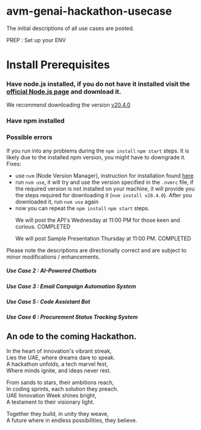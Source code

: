 # avm-genai-hackathon-usecase
The initial descriptions of all use cases are posted.

PREP : 
Set up your ENV

# Install Prerequisites
### Have node.js installed, if you do not have it installed visit the  [official Node.js page](https://nodejs.org/en/download/) and download it. 
We recommend downloading the version [v20.4.0](https://nodejs.org/dist/v20.4.0/)
### Have npm installed

### Possible errors
If you run into any problems during the `npm install` `npm start` steps.
It is likely due to the installed npm version, you might have to downgrade it. Fixes:
    
- use ```nvm``` (Node Version Manager), instruction for installation found [here](https://github.com/nvm-sh/nvm?tab=readme-ov-file#installing-and-updating)
- run `nvm use`, it will try and use the version specified in the ```.nvmrc``` file, if the required version is not installed on your machine, it will provide you the steps required for downloading it (```nvm install v20.4.0```). After you downloaded it, run `nvm use` again
- now you can repeat the `npm install` `npm start` steps.


<ul>We will post the API's Wednesday at 11:00 PM for those keen and curious. COMPLETED</ul>
<ul>We will post Sample Presentation Thursday at 11:00 PM. COMPLETED</ul>


Please note the descriptions are directionally correct and are subject to minor modifications / enhancements.

##### Use Case 2 : AI-Powered Chatbots
##### Use Case 3 : Email Campaign Automation System
##### Use Case 5 : Code Assistant Bot
##### Use Case 6 : Procurement Status Tracking System







## An ode to the coming Hackathon.
In the heart of innovation's vibrant streak,</br>
Lies the UAE, where dreams dare to speak.</br>
A hackathon unfolds, a tech marvel fest,</br>
Where minds ignite, and ideas never rest.</br>

From sands to stars, their ambitions reach,</br>
In coding sprints, each solution they preach.</br>
UAE Innovation Week shines bright,</br>
A testament to their visionary light.</br>

Together they build, in unity they weave,</br>
A future where in endless possibilities, they believe.</br>
